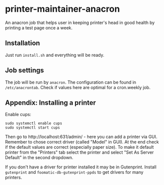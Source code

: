 # printer-maintainer-anacron
An anacron job that helps user in keeping printer's head in good health by printing a test page once a week.

## Installation
Just run `install.sh` and everything will be ready.

## Job settings
The job will be run by `anacron`. The configuration can be found in `/etc/anacrontab`. Check if values here are optimal for a cron.weekly job.

## Appendix: Installing a printer
Enable cups:
```
sudo systemctl enable cups
sudo systemctl start cups
```
Then go to http://localhost:631/admin/ - here you can add a printer via GUI. Remember to chose correct driver (called "Model" in GUI). At the end check if the default values are correct (especially paper size). To make it default printer from the "Printers" tab select the printer and select "Set As Server Default" in the second dropdown.

If you don't have a driver for printer installed it may be in Gutenprint. Install `gutenprint` and `foomatic-db-gutenprint-ppds` to get drivers for many printers.
